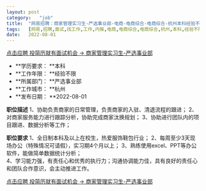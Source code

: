 ```yaml
---
layout:	post
category:	"job"
title:	"网易招聘：商家管理实习生-严选事业部-电商-电商综合-电商综合-杭州本科经验不限"
tags:	[网易,招聘,面试,找工作,工作,内推,电商,电商综合,电商综合,杭州,本科,经验不限]
date:	2022-08-01
---
```


[点击应聘 投简历就有面试机会 -> 商家管理实习生-严选事业部](http://mobile.bole.netease.com/bole/boleDetail?id=41940&employeeId=346f03c3cda5f04c&key=all)



- **学历要求： **本科
- **工作年限： **经验不限
- **所属部门： **严选事业部
- **工作城市： **杭州
- **发布日期： **2022-08-01



**职位描述**
1、协助负责商家的日常管理，负责商家的入驻、清退流程的跟进； 
2、对商家服务能力进行跟踪分析，协助完成商家汰换规划； 
3、协助进行团队内的项目跟进、数据分析等工作； 




**职位要求**
1、全日制本科及以上在校生，热爱服饰鞋包行业； 
2、每周至少3天现场办公（特殊情况可请假），实习期4个月以上； 
3、熟练使用excel、PPT等办公软件，能做简单数据统计分析；   
4、学习能力强，有责任心和优秀的执行力；沟通协调能力佳，具有良好的责任心和团队合作意识，会主动推进工作。



[点击应聘 投简历就有面试机会 -> 商家管理实习生-严选事业部](http://mobile.bole.netease.com/bole/boleDetail?id=41940&employeeId=346f03c3cda5f04c&key=all)